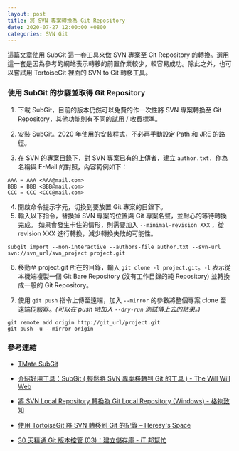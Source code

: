 ```yaml
---
layout: post
title: 將 SVN 專案轉換為 Git Repository
date: 2020-07-27 12:00:00 +0800
categories: SVN Git
--- 
```


這篇文章使用 SubGit 這一套工具來做 SVN 專案至 Git Repository 的轉換。選用這一套是因為參考的網站表示轉移的前置作業較少，較容易成功。除此之外，也可以嘗試用 TortoiseGit 裡面的 SVN to Git 轉移工具。

### 使用 SubGit 的步驟並取得 Git Repository

1. 下載 SubGit，目前的版本仍然可以免費的作一次性將 SVN 專案轉換至 Git Repository，其他功能則有不同的試用 / 收費標準。

2. 安裝 SubGit。2020 年使用的安裝程式，不必再手動設定 Path 和 JRE 的路徑。

3. 在 SVN 的專案目錄下，對 SVN 專案已有的上傳者，建立 `author.txt`，作為名稱與 E-Mail 的對照，內容範例如下：
```
AAA = AAA <AAA@mail.com>
BBB = BBB <BBB@mail.com>
CCC = CCC <CCC@mail.com>
```
4. 開啟命令提示字元，切換到要放置 Git 專案的目錄下。
5. 輸入以下指令，替換掉 SVN 專案的位置與 Git 專案名聲，並耐心的等待轉換完成。 如果會發生卡住的情形，則需要加入 `--minimal-revision XXX` ，從 revision XXX 進行轉換，減少轉換失敗的可能性。
```
subgit import --non-interactive --authors-file author.txt --svn-url svn://svn_url/svn_project project.git
```
6. 移動至 project.git 所在的目錄，輸入 `git clone -l project.git`。`-l` 表示從本機端複製一個 Git Bare Repository (沒有工作目錄的純 Repository) 並轉換成一般的 Git Repository。

7. 使用 `git push` 指令上傳至遠端，加入 `--mirror` 的參數將整個專案 clone 至遠端伺服器。*(可以在 push 時加入 `--dry-run` 測試傳上去的結果。)*

```
git remote add origin http://git_url/project.git
git push -u --mirror origin
```

### 參考連結

- [TMate SubGit](https://subgit.com/)

- [介紹好用工具：SubGit ( 輕鬆將 SVN 專案移轉到 Git 的工具 ) - The Will Will Web](https://blog.miniasp.com/post/2014/09/06/Useful-tools-SubGit-svn-to-git-migration)

- [將 SVN Local Repository 轉換為 Git Local Repository (Windows) - 格物致知](https://amobiz.github.io/2014/09/07/convert-svn-local-repository-to-git-local-repository-windows/)

- [使用 TortoiseGit 將 SVN 轉移到 Git 的紀錄 – Heresy's Space](https://kheresy.wordpress.com/2013/07/18/convert-svn-to-git-with-tortoisegit/)

- [30 天精通 Git 版本控管 (03)：建立儲存庫 - iT 邦幫忙](https://ithelp.ithome.com.tw/articles/10132804)